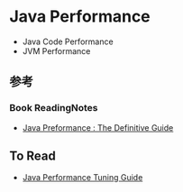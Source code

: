 # Java Performance

* Java Code Performance
* JVM Performance

## 参考
### Book ReadingNotes
* [Java Preformance : The Definitive Guide](https://github.com/SunnnyChan/SunnnyChan.github.io/tree/master/post/readme/reading/language/java/java-performance-the-definitive-guide)

## To Read
* [Java Performance Tuning Guide](http://java-performance.info/)